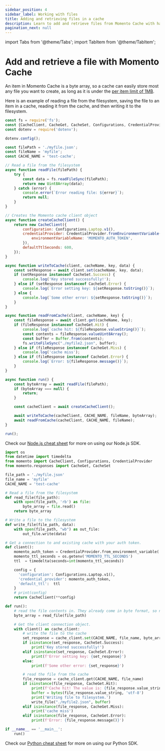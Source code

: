 ```yaml
---
sidebar_position: 4
sidebar_label: Working with files
title: Adding and retrieving files in a cache
description: Learn to add and retrieve files from Momento Cache with hands on code samples.
pagination_next: null
---
```


import Tabs from '@theme/Tabs';
import TabItem from '@theme/TabItem';

# Add and retrieve a file with Momento Cache

An item in Momento Cache is a byte array, so a cache can easily store most any file you want to create, as long as it is
under the [per item limit of 1MB](/manage/limits).

Here is an example of reading a file from the filesystem, saving the file to an item in a cache, reading it from the
cache, and then writing it to the filesystem.
<Tabs>
<TabItem value="nodejs" label="Node.js" default>

```javascript
const fs = require('fs');
const {CacheClient, CacheGet, CacheSet, Configurations, CredentialProvider} = require('@gomomento/sdk');
const dotenv = require('dotenv');

dotenv.config();

const filePath = './myfile.json';
const fileName = 'myfile';
const CACHE_NAME = 'test-cache';

// Read a file from the filesystem
async function readFile(filePath) {
    try {
        const data = fs.readFileSync(filePath);
        return new Uint8Array(data);
    } catch (error) {
        console.error(`Error reading file: ${error}`);
        return null;
    }
}

// Creates the Momento cache client object
async function createCacheClient() {
    return new CacheClient({
        configuration: Configurations.Laptop.v1(),
        credentialProvider: CredentialProvider.fromEnvironmentVariable({
            environmentVariableName: 'MOMENTO_AUTH_TOKEN',
        }),
        defaultTtlSeconds: 600,
    });
}

async function writeToCache(client, cacheName, key, data) {
    const setResponse = await client.set(cacheName, key, data);
    if (setResponse instanceof CacheSet.Success) {
        console.log('Key stored successfully!');
    } else if (setResponse instanceof CacheSet.Error) {
        console.log(`Error setting key: ${setResponse.toString()}`);
    } else {
        console.log(`Some other error: ${setResponse.toString()}`);
    }
}

async function readFromCache(client, cacheName, key) {
    const fileResponse = await client.get(cacheName, key);
    if (fileResponse instanceof CacheGet.Hit) {
        console.log(`cache hit: ${fileResponse.valueString()}`);
        const contents = fileResponse.valueUint8Array();
        const buffer = Buffer.from(contents);
        fs.writeFileSync("./myfile2.json", buffer);
    } else if (fileResponse instanceof CacheGet.Miss) {
        console.log('cache miss');
    } else if (fileResponse instanceof CacheGet.Error) {
        console.log(`Error: ${fileResponse.message()}`);
    }
}

async function run() {
    const byteArray = await readFile(filePath);
    if (byteArray === null) {
        return;
    }

    const cacheClient = await createCacheClient();

    await writeToCache(cacheClient, CACHE_NAME, fileName, byteArray);
    await readFromCache(cacheClient, CACHE_NAME, fileName);
}

run();
```

Check our [Node.js cheat sheet](/develop/guides/cheat-sheets/momento-cache-nodejs-cheat-sheet.md) for more on using our
Node.js SDK.
</TabItem>
<TabItem value="py" label="Python">

```python
import os
from datetime import timedelta
from momento import CacheClient, Configurations, CredentialProvider
from momento.responses import CacheGet, CacheSet

file_path = './myfile.json'
file_name = 'myfile'
CACHE_NAME = 'test-cache'

# Read a file from the filesystem
def read_file(file_path):
    with open(file_path, 'rb') as file:
        byte_array = file.read()
    return byte_array

# Write a file to the filesystem
def write_file(file_path, data):
    with open(file_path, "wb") as out_file:
        out_file.write(data)

# Get a connection to and existing cache with your auth token.
def client():
    momento_auth_token = CredentialProvider.from_environment_variable('MOMENTO_AUTH_TOKEN')
    momento_ttl_seconds = os.getenv('MOMENTO_TTL_SECONDS')
    ttl  = timedelta(seconds=int(momento_ttl_seconds))

    config = {
      'configuration': Configurations.Laptop.v1(),
      'credential_provider': momento_auth_token,
      'default_ttl':  ttl
    }
    # print(config)
    return CacheClient(**config)

def run():
    # read the file contents in. They already come in byte format, so no casting necessary
    byte_array = read_file(file_path)

    # Get the client connection object.
    with client() as cache_client:
        # write the file to the cache
        set_response = cache_client.set(CACHE_NAME, file_name, byte_array)
        if isinstance(set_response, CacheSet.Success):
            print('Key stored successfully!')
        elif isinstance(set_response, CacheSet.Error):
            print(f'Error setting key: {set_response}')
        else:
            print(f'Some other error: {set_response}')

        # read the file from the cache
        file_response = cache_client.get(CACHE_NAME, file_name)
        if isinstance(file_response, CacheGet.Hit):
            print(f'Cache hit! The value is: {file_response.value_string}')
            buffer = bytes(file_response.value_string, 'utf-8')
            print('Writing file to filesystem.')
            write_file("./myfile2.json", buffer)
        elif isinstance(file_response, CacheGet.Miss):
            print('cache miss')
        elif isinstance(file_response, CacheGet.Error):
            print(f'Error: {file_response.message()}')

if __name__ == '__main__':
    run()

```

Check our [Python cheat sheet](/develop/guides/cheat-sheets/momento-cache-python-cheat-sheet.md) for more on using our
Python SDK.

   </TabItem>
</Tabs>
